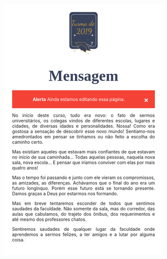

<style>

body { 
  background-image: url("../imagens/fundo7.png");
  background-repeat: no-repeat;
  background-attachment: fixed;
  background-position: center; 
}

#example3 {
  border-radius: 6px;
  padding: 25px;
  background-color: white;
  background-repeat: no-repeat;
  background-origin: content-box;
  background-position: center;
}

.alert {
  padding: 20px;
  background-color: #f44336;
  color: white;
}

.closebtn {
  margin-left: 15px;
  color: white;
  font-weight: bold;
  float: right;
  font-size: 22px;
  line-height: 20px;
  cursor: pointer;
  transition: 0.3s;
}

.closebtn:hover {
  color: black;
}
</style>

<link href="https://fonts.googleapis.com/css?family=Dancing+Script&display=swap" rel="stylesheet">

<div id="example3">
<center><img src="../imagens/turma2.png" style="width:20%"/></center>


<center> 


<h1 style="font-family:'Dancing Script', cursive; color:#38425B;"><font size="12"><strong>Mensagem</strong></font></h1>

<p style="text-align: justify;">

</p>

<div class="alert">
  <span class="closebtn" onclick="this.parentElement.style.display='none';">&times;</span> 
  <strong>Alerta</strong> Ainda estamos editando essa página.
</div>

<p style="text-align: justify;">
No início deste curso, tudo era novo: o fato de sermos universitários, os colegas vindos de diferentes escolas, lugares e cidades, de diversas idades e personalidades. Nossa! Como era gostosa a sensação de descobrir esse novo mundo! Sentíamo-nos amedrontados em pensar se tínhamos ou não feito a escolha do caminho certo.</p>

<p style="text-align: justify;">
Mas existiam aqueles que estavam mais confiantes de que estavam no início de sua caminhada… Todas aquelas pessoas, naquela nova sala, nova escola… E pensar que iríamos conviver com elas por mais quatro anos!</p>

<p style="text-align: justify;">
Mas o tempo foi passando e junto com ele vieram os compromissos, as amizades, as diferenças. Achávamos que o final do ano era um futuro longínquo. Porém esse futuro está se tornando presente. Damos graças a Deus por estarmos nos formando.</p>

<p style="text-align: justify;">
Mas em breve tentaremos esconder de todos que sentimos saudades da faculdade. Não somente da sala, mas do corredor, das aulas que cabulamos, do trajeto dos ônibus, dos requerimentos e até mesmo dos professores chatos.</p>

<p style="text-align: justify;">
Sentiremos saudades de qualquer lugar da faculdade onde aprendemos a sermos felizes, a ter amigos e a lutar por alguma coisa.</p>

</div>



